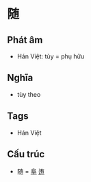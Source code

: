# 随

## Phát âm
* Hán Việt: tùy = phụ hữu

## Nghĩa
* tùy theo

## Tags
* Hán Việt

## Cấu trúc
* 随 = [阜](阜.md) [迶](迶.md)

<script>window.HANZI_FIELD='随';</script>